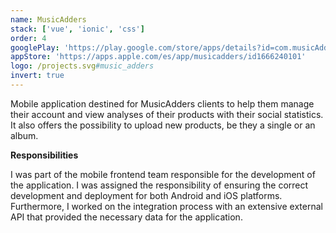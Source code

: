 ```yaml
---
name: MusicAdders
stack: ['vue', 'ionic', 'css']
order: 4
googlePlay: 'https://play.google.com/store/apps/details?id=com.musicAdders'
appStore: 'https://apps.apple.com/es/app/musicadders/id1666240101'
logo: /projects.svg#music_adders
invert: true
---
```


Mobile application destined for MusicAdders clients to help them manage their account
and view analyses of their products with their social statistics. It also offers the
possibility to upload new products, be they a single or an album.

<b>Responsibilities</b>

I was part of the mobile frontend team responsible for the development of the
application. I was assigned the responsibility of ensuring the correct development
and deployment for both Android and iOS platforms. Furthermore, I worked on the
integration process with an extensive external API that provided the necessary data
for the application.
